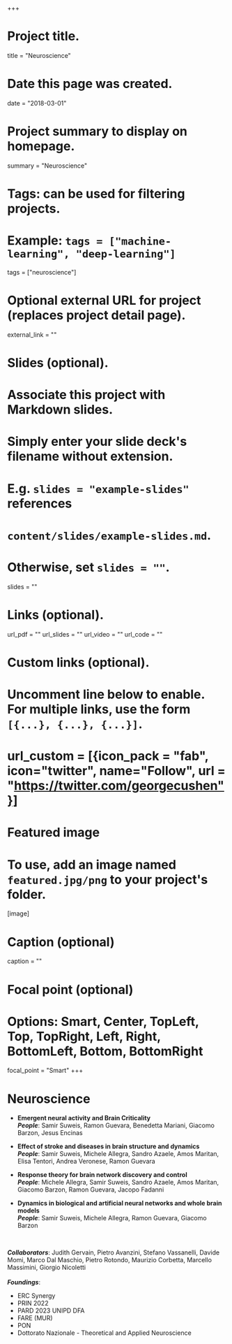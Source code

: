 +++
# Project title.
title = "Neuroscience"

# Date this page was created.
date = "2018-03-01"

# Project summary to display on homepage.
summary = "Neuroscience"

# Tags: can be used for filtering projects.
# Example: `tags = ["machine-learning", "deep-learning"]`
tags = ["neuroscience"]

# Optional external URL for project (replaces project detail page).
external_link = ""

# Slides (optional).
#   Associate this project with Markdown slides.
#   Simply enter your slide deck's filename without extension.
#   E.g. `slides = "example-slides"` references
#   `content/slides/example-slides.md`.
#   Otherwise, set `slides = ""`.
slides = ""

# Links (optional).
url_pdf = ""
url_slides = ""
url_video = ""
url_code = ""

# Custom links (optional).
#   Uncomment line below to enable. For multiple links, use the form `[{...}, {...}, {...}]`.
# url_custom = [{icon_pack = "fab", icon="twitter", name="Follow", url = "https://twitter.com/georgecushen"}]

# Featured image
# To use, add an image named `featured.jpg/png` to your project's folder.
[image]
  # Caption (optional)
  caption = ""

  # Focal point (optional)
  # Options: Smart, Center, TopLeft, Top, TopRight, Left, Right, BottomLeft, Bottom, BottomRight
  focal_point = "Smart"
+++

# Neuroscience

* **Emergent neural activity and Brain Criticality** <br>
***People***: Samir Suweis, Ramon Guevara, Benedetta Mariani, Giacomo Barzon, Jesus Encinas <br>

* **Effect of stroke and diseases in brain structure and dynamics** <br>
***People***: Samir Suweis, Michele Allegra, Sandro Azaele, Amos Maritan, Elisa Tentori, Andrea Veronese, Ramon Guevara <br>

* **Response theory for brain network discovery and control**<br>
***People***: Michele Allegra, Samir Suweis, Sandro Azaele, Amos Maritan, Giacomo Barzon, Ramon Guevara, Jacopo Fadanni <br>

* **Dynamics in biological and artificial neural networks and whole brain models**<br>
***People***: Samir Suweis, Michele Allegra, Ramon Guevara, Giacomo Barzon <br>

 <br>

***Collaborators***: Judith Gervain, Pietro Avanzini, Stefano Vassanelli, Davide Momi, Marco Dal Maschio, Pietro Rotondo, Maurizio Corbetta, Marcello Massimini, Giorgio Nicoletti<br> <br>
***Foundings***: <br>
* ERC Synergy <br>
* PRIN 2022 <br>
* PARD 2023 UNIPD DFA <br>
* FARE (MUR) <br>
* PON <br>
* Dottorato Nazionale  -  Theoretical and Applied Neuroscience <br>
